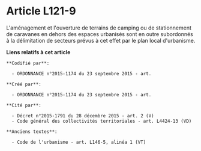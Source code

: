 # Article L121-9

L'aménagement et l'ouverture de terrains de camping ou de stationnement de caravanes en dehors des espaces urbanisés sont en
outre subordonnés à la délimitation de secteurs prévus à cet effet par le plan local d'urbanisme.

**Liens relatifs à cet article**

	**Codifié par**:

	  - ORDONNANCE n°2015-1174 du 23 septembre 2015 - art.

	**Créé par**:

	  - ORDONNANCE n°2015-1174 du 23 septembre 2015 - art.

	**Cité par**:

	  - Décret n°2015-1791 du 28 décembre 2015 - art. 2 (V)
	  - Code général des collectivités territoriales - art. L4424-13 (VD)

	**Anciens textes**:

	  - Code de l'urbanisme - art. L146-5, alinéa 1 (VT)
